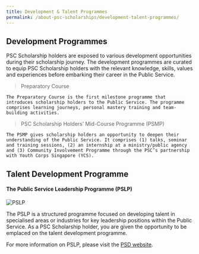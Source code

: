 ```yaml
---
title: Development & Talent Programmes
permalink: /about-psc-scholarships/development-talent-programmes/
---
```


Development Programmes
---
PSC Scholarship holders are exposed to various development opportunities during their scholarship journey. The development programmes are curated to equip PSC Scholarship holders with the relevant knowledge, skills, values and experiences before embarking their career in the Public Service.

> Preparatory Course
```
The Preparatory Course is the first milestone programme that introduces scholarship holders to the Public Service. The programme comprises learning journeys, personal mastery training and team-building activities.
```
> PSC Scholarship Holders’ Mid-Course Programme (PSMP)
```
The PSMP gives scholarship holders an opportunity to deepen their understanding of the Public Service. It comprises (1) talks, seminar and training sessions, (2) an internship at a ministry/public agency and (3) Community Involvement Programme through the PSC’s partnership with Youth Corps Singapore (YCS).
```

Talent Development Programme
---
#### The Public Service Leadership Programme (PSLP)

![PSLP](/images/PSLP.png)

The PSLP is a structured programme focused on developing talent in specialised areas or industries for key leadership positions within the Public Service. As a PSC Scholarship holder, you are given the opportunity to be emplaced on the talent development programme. 

For more information on PSLP, please visit the [PSD website](https://www.psd.gov.sg/what-we-do/developing-leadership-in-the-service/public-service-leadership-programme).

